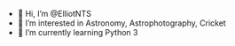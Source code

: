 - 👋 Hi, I’m @ElliotNTS
- 👀 I’m interested in Astronomy, Astrophotography, Cricket 
- 🌱 I’m currently learning Python 3



<!---
ElliotNTS/ElliotNTS is a ✨ special ✨ repository because its `README.md` (this file) appears on your GitHub profile.
You can click the Preview link to take a look at your changes.
--->
